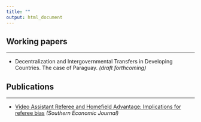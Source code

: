 ```yaml
---
title: ""
output: html_document
---
```




## Working papers
***
* Decentralization and Intergovernmental Transfers in Developing Countries. The case of Paraguay. *(draft forthcoming)*


## Publications
***
* [Video Assistant Referee and Homefield Advantage: Implications for referee bias](https://onlinelibrary.wiley.com/doi/10.1002/soej.12731)  *(Southern Economic Journal)*

